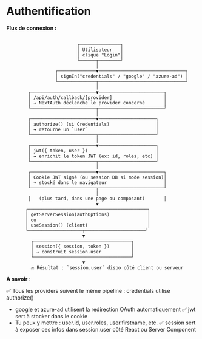 # Authentification

**Flux de connexion :**

```text

                          ┌───────────────┐
                          │ Utilisateur   │
                          │ clique "Login"│
                          └──────┬────────┘
                                 │
                  ┌──────────────▼────────────────────────────────┐
                  │ signIn("credentials" / "google" / "azure-ad") │
                  └──────────────┬────────────────────────────────┘
                                 │
        ┌────────────────────────▼────────────────────────┐
        │ /api/auth/callback/[provider]                   │
        │ → NextAuth déclenche le provider concerné       │
        └────────────────────────┬────────────────────────┘
                                 │
        ┌────────────────────────▼─────────────────────┐
        │ authorize() (si Credentials)                 │
        │ → retourne un `user`                         │
        └────────────────────────┬─────────────────────┘
                                 │
        ┌────────────────────────▼─────────────────────┐
        │ jwt({ token, user })                         │
        │ → enrichit le token JWT (ex: id, roles, etc) │
        └────────────────────────┬─────────────────────┘
                                 │
        ┌────────────────────────▼────────────────────────┐
        │ Cookie JWT signé (ou session DB si mode session)│
        │ → stocké dans le navigateur                     │
        └────────────────────────┬────────────────────────┘
                                 │
        │   (plus tard, dans une page ou composant)       │
                                 ▼
       ┌────────────────────────────────────────────┐
       │ getServerSession(authOptions)              │
       │ ou                                         │
       │ useSession() (client)                      │
       └────────────────────┬──────────────────────┘
                            ▼
         ┌────────────────────────────────────┐
         │ session({ session, token })        │
         │ → construit session.user           │
         └────────────────────────────────────┘
                            ▼
         🔚 Résultat : `session.user` dispo côté client ou serveur
```

**A savoir** :

✅ Tous les providers suivent le même pipeline :
credentials utilise authorize()
 - google et azure-ad utilisent la redirection OAuth automatiquement
✅ jwt sert à stocker dans le cookie
 - Tu peux y mettre : user.id, user.roles, user.firstname, etc.
✅ session sert à exposer ces infos dans session.user côté React ou Server Component